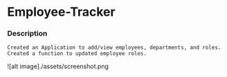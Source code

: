 # Employee-Tracker



### Description 

    Created an Application to add/view employees, departments, and roles. Created a function to updated employee roles. 


![alt image]./assets/screenshot.png
